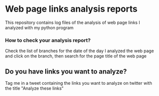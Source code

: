 # Web page links analysis reports
This repository contains log files of the analysis of web page links I analyzed with my python program   
   
### How to check your analysis report?   
Check the list of branches for the date of the day I analyzed the web page and click on the branch, then search for the page title of the web page   
   
## Do you have links you want to analyze?   
Tag me in a tweet containing the links you want to analyze on twitter with the title "Analyze these links"
